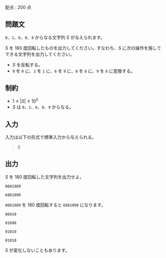 配点 : $200$ 点

## 問題文

`0`、`1`、`6`、`8`、`9` からなる文字列 $S$ が与えられます。

$S$ を $180$ 度回転したものを出力してください。すなわち、$S$ に次の操作を施してできる文字列を出力してください。

- $S$ を反転する。
- `0` を `0` に、`1` を `1` に、`6` を `9` に、`8` を `8` に、`9` を `6` に変換する。

## 制約

- $1 \leq |S| \leq 10^5$
- $S$ は `0`、`1`、`6`、`8`、`9` からなる。

## 入力

入力は以下の形式で標準入力から与えられる。

> $S$

## 出力

$S$ を $180$ 度回転した文字列を出力せよ。

```input1
0601889
```

```output1
6881090
```

`0601889` を $180$ 度回転すると `6881090` になります。

```input2
86910
```

```output2
01698
```

```input3
01010
```

```output3
01010
```

$S$ が変化しないこともあります。